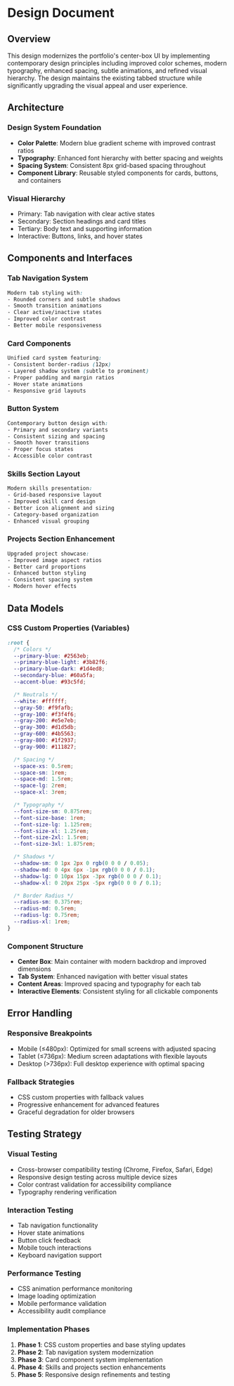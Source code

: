 # Design Document

## Overview

This design modernizes the portfolio's center-box UI by implementing contemporary design principles including improved color schemes, modern typography, enhanced spacing, subtle animations, and refined visual hierarchy. The design maintains the existing tabbed structure while significantly upgrading the visual appeal and user experience.

## Architecture

### Design System Foundation

- **Color Palette**: Modern blue gradient scheme with improved contrast ratios
- **Typography**: Enhanced font hierarchy with better spacing and weights
- **Spacing System**: Consistent 8px grid-based spacing throughout
- **Component Library**: Reusable styled components for cards, buttons, and containers

### Visual Hierarchy

- Primary: Tab navigation with clear active states
- Secondary: Section headings and card titles
- Tertiary: Body text and supporting information
- Interactive: Buttons, links, and hover states

## Components and Interfaces

### Tab Navigation System

```css
Modern tab styling with:
- Rounded corners and subtle shadows
- Smooth transition animations
- Clear active/inactive states
- Improved color contrast
- Better mobile responsiveness
```

### Card Components

```css
Unified card system featuring:
- Consistent border-radius (12px)
- Layered shadow system (subtle to prominent)
- Proper padding and margin ratios
- Hover state animations
- Responsive grid layouts
```

### Button System

```css
Contemporary button design with:
- Primary and secondary variants
- Consistent sizing and spacing
- Smooth hover transitions
- Proper focus states
- Accessible color contrast
```

### Skills Section Layout

```css
Modern skills presentation:
- Grid-based responsive layout
- Improved skill card design
- Better icon alignment and sizing
- Category-based organization
- Enhanced visual grouping
```

### Projects Section Enhancement

```css
Upgraded project showcase:
- Improved image aspect ratios
- Better card proportions
- Enhanced button styling
- Consistent spacing system
- Modern hover effects
```

## Data Models

### CSS Custom Properties (Variables)

```css
:root {
  /* Colors */
  --primary-blue: #2563eb;
  --primary-blue-light: #3b82f6;
  --primary-blue-dark: #1d4ed8;
  --secondary-blue: #60a5fa;
  --accent-blue: #93c5fd;

  /* Neutrals */
  --white: #ffffff;
  --gray-50: #f9fafb;
  --gray-100: #f3f4f6;
  --gray-200: #e5e7eb;
  --gray-300: #d1d5db;
  --gray-600: #4b5563;
  --gray-800: #1f2937;
  --gray-900: #111827;

  /* Spacing */
  --space-xs: 0.5rem;
  --space-sm: 1rem;
  --space-md: 1.5rem;
  --space-lg: 2rem;
  --space-xl: 3rem;

  /* Typography */
  --font-size-sm: 0.875rem;
  --font-size-base: 1rem;
  --font-size-lg: 1.125rem;
  --font-size-xl: 1.25rem;
  --font-size-2xl: 1.5rem;
  --font-size-3xl: 1.875rem;

  /* Shadows */
  --shadow-sm: 0 1px 2px 0 rgb(0 0 0 / 0.05);
  --shadow-md: 0 4px 6px -1px rgb(0 0 0 / 0.1);
  --shadow-lg: 0 10px 15px -3px rgb(0 0 0 / 0.1);
  --shadow-xl: 0 20px 25px -5px rgb(0 0 0 / 0.1);

  /* Border Radius */
  --radius-sm: 0.375rem;
  --radius-md: 0.5rem;
  --radius-lg: 0.75rem;
  --radius-xl: 1rem;
}
```

### Component Structure

- **Center Box**: Main container with modern backdrop and improved dimensions
- **Tab System**: Enhanced navigation with better visual states
- **Content Areas**: Improved spacing and typography for each tab
- **Interactive Elements**: Consistent styling for all clickable components

## Error Handling

### Responsive Breakpoints

- Mobile (≤480px): Optimized for small screens with adjusted spacing
- Tablet (≤736px): Medium screen adaptations with flexible layouts
- Desktop (>736px): Full desktop experience with optimal spacing

### Fallback Strategies

- CSS custom properties with fallback values
- Progressive enhancement for advanced features
- Graceful degradation for older browsers

## Testing Strategy

### Visual Testing

- Cross-browser compatibility testing (Chrome, Firefox, Safari, Edge)
- Responsive design testing across multiple device sizes
- Color contrast validation for accessibility compliance
- Typography rendering verification

### Interaction Testing

- Tab navigation functionality
- Hover state animations
- Button click feedback
- Mobile touch interactions
- Keyboard navigation support

### Performance Testing

- CSS animation performance monitoring
- Image loading optimization
- Mobile performance validation
- Accessibility audit compliance

### Implementation Phases

1. **Phase 1**: CSS custom properties and base styling updates
2. **Phase 2**: Tab navigation system modernization
3. **Phase 3**: Card component system implementation
4. **Phase 4**: Skills and projects section enhancements
5. **Phase 5**: Responsive design refinements and testing
